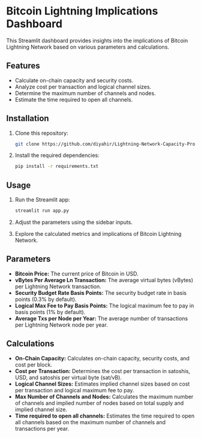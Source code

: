 # Bitcoin Lightning Implications Dashboard

This Streamlit dashboard provides insights into the implications of Bitcoin Lightning Network based on various parameters and calculations.

## Features

- Calculate on-chain capacity and security costs.
- Analyze cost per transaction and logical channel sizes.
- Determine the maximum number of channels and nodes.
- Estimate the time required to open all channels.

## Installation

1. Clone this repository:

    ```bash
    git clone https://github.com/diyahir/Lightning-Network-Capacity-Projections.git
    ```

2. Install the required dependencies:

    ```bash
    pip install -r requirements.txt
    ```

## Usage

1. Run the Streamlit app:

    ```bash
    streamlit run app.py
    ```

2. Adjust the parameters using the sidebar inputs.
3. Explore the calculated metrics and implications of Bitcoin Lightning Network.

## Parameters

- **Bitcoin Price:** The current price of Bitcoin in USD.
- **vBytes Per Average Ln Transaction:** The average virtual bytes (vBytes) per Lightning Network transaction.
- **Security Budget Rate Basis Points:** The security budget rate in basis points (0.3% by default).
- **Logical Max Fee to Pay Basis Points:** The logical maximum fee to pay in basis points (1% by default).
- **Average Txs per Node per Year:** The average number of transactions per Lightning Network node per year.

## Calculations

- **On-Chain Capacity:** Calculates on-chain capacity, security costs, and cost per block.
- **Cost per Transaction:** Determines the cost per transaction in satoshis, USD, and satoshis per virtual byte (sat/vB).
- **Logical Channel Sizes:** Estimates implied channel sizes based on cost per transaction and logical maximum fee to pay.
- **Max Number of Channels and Nodes:** Calculates the maximum number of channels and implied number of nodes based on total supply and implied channel size.
- **Time required to open all channels:** Estimates the time required to open all channels based on the maximum number of channels and transactions per year.
